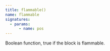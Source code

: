 ```yaml
---
title: flammable()
name: flammable
signatures:
  - params:
      - name: pos
---
```


Boolean function, true if the block is flammable.
